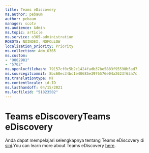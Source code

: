 ```yaml
---
title: Teams eDiscovery
ms.author: pebaum
author: pebaum
manager: scotv
ms.audience: Admin
ms.topic: article
ms.service: o365-administration
ROBOTS: NOINDEX, NOFOLLOW
localization_priority: Priority
ms.collection: Adm_O365
ms.custom:
- "9002981"
- "5702"
ms.openlocfilehash: 79157cf0c5b2c1424fadb37be5883f95590b5ad7
ms.sourcegitcommit: 8bc60ec34bc1e40685e3976576e04a2623f63a7c
ms.translationtype: MT
ms.contentlocale: id-ID
ms.lasthandoff: 04/15/2021
ms.locfileid: "51823502"
---
```

# <a name="teams-ediscovery"></a><span data-ttu-id="85ce8-102">Teams eDiscovery</span><span class="sxs-lookup"><span data-stu-id="85ce8-102">Teams eDiscovery</span></span>

<span data-ttu-id="85ce8-103">Anda dapat mempelajari selengkapnya tentang Teams eDiscovery di [sini](https://docs.microsoft.com/microsoftteams/ediscovery-investigation).</span><span class="sxs-lookup"><span data-stu-id="85ce8-103">You can learn more about Teams eDiscovery [here](https://docs.microsoft.com/microsoftteams/ediscovery-investigation).</span></span>
